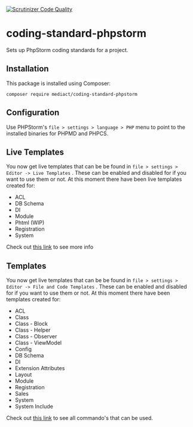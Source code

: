 [![Scrutinizer Code Quality](https://scrutinizer-ci.com/g/mediact/coding-standard-phpstorm/badges/quality-score.png?b=master)](https://scrutinizer-ci.com/g/mediact/coding-standard-phpstorm/?branch=master)
# coding-standard-phpstorm

Sets up PhpStorm coding standards for a project.

## Installation
This package is installed using Composer:
```
composer require mediact/coding-standard-phpstorm
```

## Configuration
Use PHPStorm's `file > settings > language > PHP` menu to point to the installed binaries for PHPMD and PHPCS.

## Live Templates
You now get live templates that can be be found in `file > settings > Editor -> Live Templates` .
These can be enabled and disabled for if you want to use them or not.
At this moment there have been live templates created for:
* ACL
* DB Schema
* DI
* Module
* Phtml (WIP)
* Registration
* System

Check out [this link](COMMANDS.md) to see more info

## Templates
You now get live templates that can be be found in `file > settings > Editor -> File and Code Templates` .
These can be enabled and disabled for if you want to use them or not.
At this moment there have been templates created for:
* ACL
* Class
* Class - Block
* Class - Helper
* Class - Observer
* Class - ViewModel
* Config
* DB Schema
* DI
* Extension Attributes
* Layout
* Module
* Registration
* Sales
* System 
* System Include

Check out [this link](COMMANDS.md) to see all commando's that can be used.
